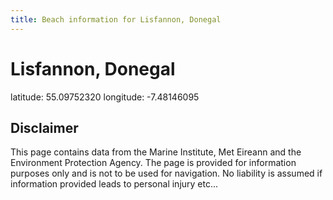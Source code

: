 ```yaml
---
title: Beach information for Lisfannon, Donegal
---
```

# Lisfannon, Donegal 

<div class="location-info">latitude: 55.09752320 longitude: -7.48146095</div>
<div class="met-eireann-warnings"></div>
<div></div>

## Disclaimer

This page contains data from the Marine Institute, 
Met Eireann and the Environment Protection Agency. The page is provided for
information purposes only and is not to be used for navigation. No liability 
is assumed if information provided leads to personal injury etc...